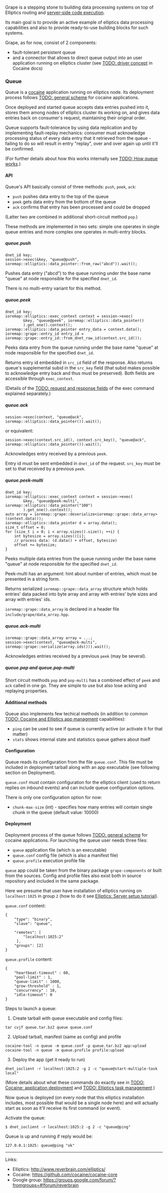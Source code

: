 Grape is a stepping stone to building data processing systems on top of Elliptics routing and [server-side code execution](http://doc.reverbrain.com/elliptics:serverside).

Its main goal is to provide an active example of elliptics data processing capabilities and also to provide ready-to-use building blocks for such systems.

Grape, as for now, consist of 2 components:

* fault-tolerant persistent queue
* and a connector that allows to direct queue output into an user application running on elliptics cluster (see [TODO: driver concept]() in Cocaine docs)

### Queue
Queue is a [cocaine](https://github.com/cocaine/cocaine-core) application running on elliptics node. Its deployment process follows [TODO: general scheme]() for cocaine applications.

Once deployed and started queue accepts data entries pushed into it, stores them among nodes of elliptics cluster its working on, and gives data entries back on consumer's request, maintaining their original order.

Queue supports fault-tolerance by using data replication and by implementing fault-replay mechanics: consumer must acknowledge processing status of every data entry that it retrieved from the queue - failing to do so will result in entry "replay", over and over again up until it'll be confirmed.

(For further details about how this works internally see [TODO: How queue works]().) 

#### API
Queue's API basically consist of three methods: `push`, `peek`, `ack`:

 * `push` pushes data entry to the top of the queue
 * `peek` gets data entry from the bottom of the queue
 * `ack` confirms that entry has been processed and could be dropped

(Latter two are combined in additional short-circuit method `pop`.)

These methods are implemented in two sets: simple one operates in single queue entries and more complex one operates in multi-entry blocks.

##### queue.push
```
dnet_id key;
session->exec(&key, "queue@push", ioremap::elliptics::data_pointer::from_raw("abcd")).wait();
```
Pushes data entry ("abcd") to the queue running under the base name "queue" at node responsible for the specified `dnet_id`.

There is no multi-entry variant for this method.

##### queue.peek
```
dnet_id key;
ioremap::elliptics::exec_context context = session->exec(
        &key, "queue@peek", ioremap::elliptics::data_pointer()
        ).get_one().context();
ioremap::elliptics::data_pointer entry_data = context.data();
ioremap::grape::entry_id entry_id = ioremap::grape::entry_id::from_dnet_raw_id(context.src_id());
```
Peeks data entry from the queue running under the base name "queue" at node responsible for the specified `dnet_id`.

Returns entry id embedded in `src_id` field of the response. Also returns queue's supplemental subid in the `src_key` field (that subid makes possible to acknowledge entry back and thus must be preserved). Both fields are accessible through `exec_context`.

(Details of the [TODO: request and response fields](https://github.com/reverbrain/elliptics/blob/master/include/elliptics/srw.h#L30) of the exec command explained separately.)

##### queue.ack
```
session->exec(context, "queue@ack", ioremap::elliptics::data_pointer()).wait();
```
or equivalent:
```
session->exec(context.src_id(), context.src_key(), "queue@ack", ioremap::elliptics::data_pointer()).wait();
```
Acknowledges entry received by a previous `peek`.

Entry id must be sent embedded in `dnet_id` of the request. `src_key` must be set to that received by a previous `peek`.

##### queue.peek-multi
```
dnet_id key;
ioremap::elliptics::exec_context context = session->exec(
        &key, "queue@peek-multi", ioremap::elliptics::data_pointer("100")
        ).get_one().context();
auto array = ioremap::grape::deserialize<ioremap::grape::data_array>(context.data());
ioremap::elliptics::data_pointer d = array.data();
size_t offset = 0;
for (size_t i = 0; i < array.sizes().size(); ++i) {
    int bytesize = array.sizes()[i];
    // process data: (d.data() + offset, bytesize)
    offset += bytesize;
}
```
Peeks multiple data entries from the queue running under the base name "queue" at node responsible for the specified `dnet_id`.

Peek-multi has an argument: hint about number of entries, which must be presented in a string form.

Returns serialized `ioremap::grape::data_array` structure which holds entries' data packed into byte array and array with entries' byte sizes and array with entries' ids.

`ioremap::grape::data_array` is declared in a header file `include/grape/data_array.hpp`.

##### queue.ack-multi
```
ioremap::grape::data_array array = ...;
session->exec(context, "queue@ack-multi", ioremap::grape::serialize(array.ids())).wait();
```
Acknowledges entries received by a previous `peek` (may be several).

##### queue.pop and queue.pop-multi
Short circuit methods `pop` and `pop-multi` has a combined effect of `peek` and `ack` called in one go. They are simple to use but also lose acking and replaying properties.

#### Additional methods
Queue also implements few techical methods (in addition to common [TODO: Cocaine and Elliptics app managment]() capabilities):

 * `ping` can be used to see if queue is currently active (or activate it for that matter)
 * `stats` shows internal state and statistics queue gathers about itself

#### Configuration

Queue reads its configuration from the file `queue.conf`. This file must be included in deployment tarball along with an app executable (see following section on Deployment).

`queue.conf` must contain configuration for the elliptics client (used to return replies on inbound events) and can include queue configuration options.

There is only one configuration option for now:

 * `chunk-max-size` (int) - specifies how many entries will contain single chunk in the queue (default value: 10000)

#### Deployment
Deployment process of the queue follows [TODO: general scheme]() for cocaine applications. For launching the queue user needs three files:

 * `queue` application file (which is an executable)
 * `queue.conf` config file (which is also a manifest file)
 * `queue.profile` execution profile file

`queue` app could be taken from the binary package `grape-components` or built from the sources. Config and profile files also exist both in source repository and included in the same package.

Here we presume that user have installation of elliptics running on `localhost:1025` in group `2` (how to do it see [Elliptics: Server setup tutorial](http://doc.reverbrain.com/elliptics:server-tutorial)).

`queue.conf` content:
```
{
    "type": "binary",
    "slave": "queue",

    "remotes": [
        "localhost:1025:2"
     ],
    "groups": [2]
}
```

`queue.profile` content:
```
{
    "heartbeat-timeout" : 60,
    "pool-limit" : 1,
    "queue-limit" : 1000,
    "grow-threshold" : 1,
    "concurrency" : 10,
    "idle-timeout": 0
}
```

Steps to launch a queue:

1. Create tarball with queue executable and config files:

 ```
tar cvjf queue.tar.bz2 queue queue.conf
```

2. Upload tarball, manifest (same as config) and profile

 ```
cocaine-tool -n queue -m queue.conf -p queue.tar.bz2 app:upload
cocaine-tool -n queue -m queue.profile profile:upload
```

3. Deploy the app (get it ready to run)

 ```
dnet_ioclient -r localhost:1025:2 -g 2 -c "queue@start-multiple-task local"
```

(More details about what these commands do exactly see in [TODO: Cocaine: application deployment]() and [TODO: Elliptics task management]().)

Now queue is deployed (on every node that this elliptics installation includes, most possible that would be a single node here) and will actually start as soon as it'll receive its first command (or event).

Activate the queue:
```
$ dnet_ioclient -r localhost:1025:2 -g 2 -c "queue@ping"
```
Queue is up and running if reply would be:
```
127.0.0.1:1025: queue@ping "ok"
```

---

Links:

 * Elliptics: http://www.reverbrain.com/elliptics/
 * Cocaine: https://github.com/cocaine/cocaine-core
 * Google group: https://groups.google.com/forum/?fromgroups=#!forum/reverbrain
